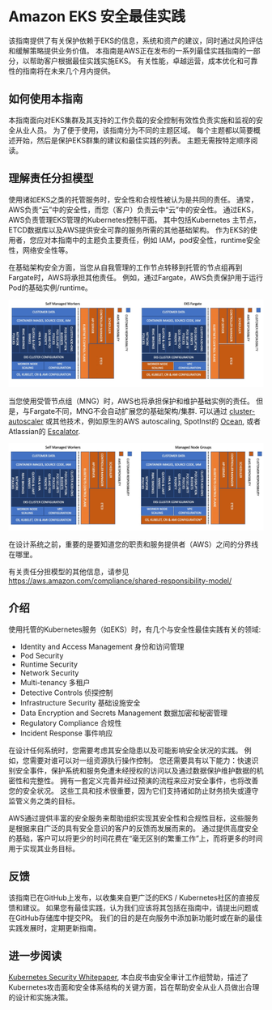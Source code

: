 # Amazon EKS 安全最佳实践
该指南提供了有关保护依赖于EKS的信息，系统和资产的建议，同时通过风险评估和缓解策略提供业务价值。 本指南是AWS正在发布的一系列最佳实践指南的一部分，以帮助客户根据最佳实践实施EKS。 有关性能，卓越运营，成本优化和可靠性的指南将在未来几个月内提供。

## 如何使用本指南
本指南面向对EKS集群及其支持的工作负载的安全控制有效性负责实施和监视的安全从业人员。 为了便于使用，该指南分为不同的主题区域。 每个主题都以简要概述开始，然后是保护EKS群集的建议和最佳实践的列表。 主题无需按特定顺序阅读。

## 理解责任分担模型
使用诸如EKS之类的托管服务时，安全性和合规性被认为是共同的责任。 通常，AWS负责“云”中的安全性，而您（客户）负责云中“云”中的安全性。 通过EKS，AWS负责管理EKS管理的Kubernetes控制平面。 其中包括Kubernetes 主节点，ETCD数据库以及AWS提供安全可靠的服务所需的其他基础架构。 作为EKS的使用者，您应对本指南中的主题负主要责任，例如 IAM，pod安全性，runtime安全性，网络安全性等。 

在基础架构安全方面，当您从自我管理的工作节点转移到托管的节点组再到Fargate时，AWS将承担其他责任。 例如，通过Fargate，AWS负责保护用于运行Pod的基础实例/runtime。 

![Shared Responsibility Model - Fargate](images/SRM-EKS.jpg)

当您使用受管节点组（MNG）时，AWS也将承担保护和维护基础实例的责任。 但是，与Fargate不同，MNG不会自动扩展您的基础架构/集群.  可以通过 [cluster-autoscaler](https://github.com/kubernetes/autoscaler/blob/master/cluster-autoscaler/cloudprovider/aws/README.md) 或其他技术，例如原生的AWS autoscaling, SpotInst的 [Ocean](https://spot.io/solutions/kubernetes-2/), 或者 Atlassian的 [Escalator](https://github.com/atlassian/escalator). 

![Shared Responsibility Model - MNG](./images/SRM-MNG.jpg)

在设计系统之前，重要的是要知道您的职责和服务提供者（AWS）之间的分界线在哪里。

有关责任分担模型的其他信息，请参见 https://aws.amazon.com/compliance/shared-responsibility-model/

## 介绍
使用托管的Kubernetes服务（如EKS）时，有几个与安全性最佳实践有关的领域:

+ Identity and Access Management 身份和访问管理
+ Pod Security
+ Runtime Security
+ Network Security
+ Multi-tenancy 多租户
+ Detective Controls 侦探控制
+ Infrastructure Security 基础设施安全
+ Data Encryption and Secrets Management 数据加密和秘密管理
+ Regulatory Compliance 合规性
+ Incident Response 事件响应

在设计任何系统时，您需要考虑其安全隐患以及可能影响安全状况的实践。 例如，您需要对谁可以对一组资源执行操作控制。 您还需要具有以下能力：快速识别安全事件，保护系统和服务免遭未经授权的访问以及通过数据保护维护数据的机密性和完整性。 拥有一套定义完善并经过预演的流程来应对安全事件，也将改善您的安全状况。 这些工具和技术很重要，因为它们支持诸如防止财务损失或遵守监管义务之类的目标。

AWS通过提供丰富的安全服务来帮助组织实现其安全性和合规性目标，这些服务是根据来自广泛的具有安全意识的客户的反馈而发展而来的。 通过提供高度安全的基础，客户可以将更少的时间花费在“毫无区别的繁重工作”上，而将更多的时间用于实现其业务目标。

## 反馈
该指南已在GitHub上发布，以收集来自更广泛的EKS / Kubernetes社区的直接反馈和建议。 如果您有最佳实践，认为我们应该将其包括在指南中，请提出问题或在GitHub存储库中提交PR。 我们的目的是在向服务中添加新功能时或在新的最佳实践发展时，定期更新指南。 

## 进一步阅读
[Kubernetes Security Whitepaper](https://github.com/kubernetes/community/blob/master/wg-security-audit/findings/Kubernetes%20White%20Paper.pdf), 本白皮书由安全审计工作组赞助，描述了Kubernetes攻击面和安全体系结构的关键方面，旨在帮助安全从业人员做出合理的设计和实施决策。
